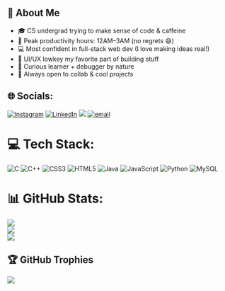 <h2>💫 About Me</h2>


- 🎓 CS undergrad trying to make sense of code & caffeine  
- 🌙 Peak productivity hours: 12AM–3AM (no regrets 😅)  
- 💻 Most confident in full-stack web dev (I love making ideas real!)  
- 🎨 UI/UX lowkey my favorite part of building stuff  
- 🧠 Curious learner + debugger by nature  
- 🤝 Always open to collab & cool projects  



## 🌐 Socials:
[![Instagram](https://img.shields.io/badge/Instagram-%23E4405F.svg?logo=Instagram&logoColor=white)](https://instagram.com/nikhitha_r_s)
[![LinkedIn](https://img.shields.io/badge/LinkedIn-%230077B5.svg?logo=linkedin&logoColor=white)](https://www.linkedin.com/in/nikhithars)
[![](https://img.shields.io/badge/X-black.svg?logo=X&logoColor=white)](https://x.com/NikhithaRS20)
[![email](https://img.shields.io/badge/Email-D14836?logo=gmail&logoColor=white)](mailto:nikhithars20@gmail.com) 

# 💻 Tech Stack:
![C](https://img.shields.io/badge/c-%2300599C.svg?style=plastic&logo=c&logoColor=white) ![C++](https://img.shields.io/badge/c++-%2300599C.svg?style=plastic&logo=c%2B%2B&logoColor=white) ![CSS3](https://img.shields.io/badge/css3-%231572B6.svg?style=plastic&logo=css3&logoColor=white) ![HTML5](https://img.shields.io/badge/html5-%23E34F26.svg?style=plastic&logo=html5&logoColor=white) ![Java](https://img.shields.io/badge/java-%23ED8B00.svg?style=plastic&logo=openjdk&logoColor=white) ![JavaScript](https://img.shields.io/badge/javascript-%23323330.svg?style=plastic&logo=javascript&logoColor=%23F7DF1E) ![Python](https://img.shields.io/badge/python-3670A0?style=plastic&logo=python&logoColor=ffdd54) ![MySQL](https://img.shields.io/badge/mysql-4479A1.svg?style=plastic&logo=mysql&logoColor=white)
# 📊 GitHub Stats:
![](https://github-readme-stats.vercel.app/api?username=NikhithaRS&theme=dark&hide_border=false&include_all_commits=true&count_private=false)<br/>
![](https://nirzak-streak-stats.vercel.app/?user=NikhithaRS&theme=dark&hide_border=false)<br/>
![](https://github-readme-stats.vercel.app/api/top-langs/?username=NikhithaRS&theme=dark&hide_border=false&include_all_commits=true&count_private=false&layout=compact)

## 🏆 GitHub Trophies
![](https://github-profile-trophy.vercel.app/?username=NikhithaRS&theme=tokyonight&no-frame=false&no-bg=true&margin-w=4)



<!-- Proudly created with GPRM ( https://gprm.itsvg.in ) -->
